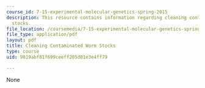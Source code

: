 ```yaml
---
course_id: 7-15-experimental-molecular-genetics-spring-2015
description: This resource contains information regarding cleaning contaminated worm
  stocks.
file_location: /coursemedia/7-15-experimental-molecular-genetics-spring-2015/9819abf81f699ceeff205d01e3e4ff79_MIT7_15S15_Cleaning.pdf
file_type: application/pdf
layout: pdf
title: Cleaning Contaminated Worm Stocks
type: course
uid: 9819abf81f699ceeff205d01e3e4ff79

---
```

None